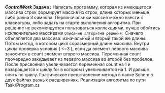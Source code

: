 ***ControlWork***
**Задача :**
Написать программу, которая из имеющегося массива строк формирует массив из строк, длина которых меньше либо равна 3 символа. 
Первоначальный массив можно ввести с клавиатуры, либо задать на старте выполнения алгоритма. 
При решение не рекомендуется пользоваться коллекциями, лучше обойтись исключительно массивами
```Описание алгоритма решения:```
Сначало объявляется два массива: изначальный и вторый такой же длины.
 Потом метод, в котором цикл соразмерный длине массива.
 Внутри цикла проверка условия ( <=3 ), если да элемент первого массива заносится в count элемент второго массива. 
 Переменная count поочередно закидывает из первого массива во второй без пробелов. 
 После присвоения увеличивается переменная count на 1 и возвращается к циклу for в котором i увеличивается на 1. И дальше опять по  циклу.
Графическое представление метода в папке Schem в двух файлах разных расширениях.
Реализация алгоритма по пути Task/Program.cs